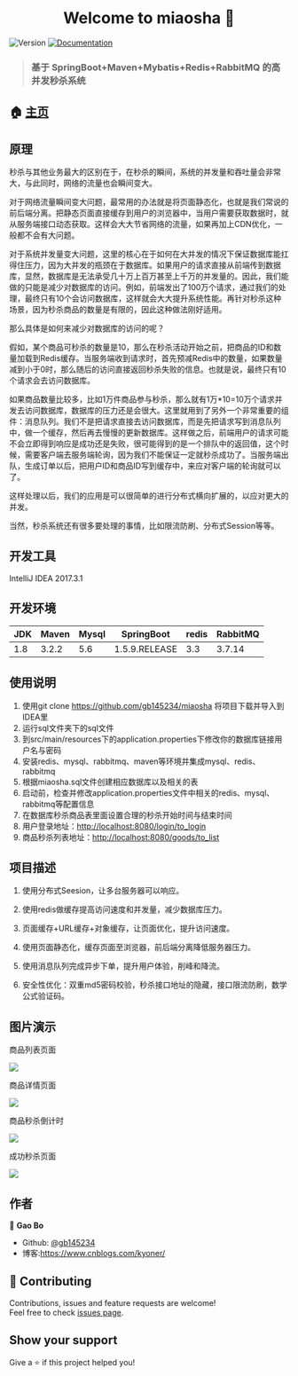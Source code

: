 <h1 align="center">Welcome to miaosha 👋</h1>
<p>
  <img alt="Version" src="https://img.shields.io/npm/v/miaosha.svg">
  <a href="https://github.com/gb145234/miaosha.git">
    <img alt="Documentation" src="https://img.shields.io/badge/documentation-yes-brightgreen.svg" target="_blank" />
  </a>
</p>

> ### 基于 SpringBoot+Maven+Mybatis+Redis+RabbitMQ 的高并发秒杀系统

## 🏠 [主页](https://github.com/gb145234/miaosha.git)

## 原理

秒杀与其他业务最大的区别在于，在秒杀的瞬间，系统的并发量和吞吐量会非常大，与此同时，网络的流量也会瞬间变大。

对于网络流量瞬间变大问题，最常用的办法就是将页面静态化，也就是我们常说的前后端分离。把静态页面直接缓存到用户的浏览器中，当用户需要获取数据时，就从服务端接口动态获取。这样会大大节省网络的流量，如果再加上CDN优化，一般都不会有大问题。

对于系统并发量变大问题，这里的核心在于如何在大并发的情况下保证数据库能扛得住压力，因为大并发的瓶颈在于数据库。如果用户的请求直接从前端传到数据库，显然，数据库是无法承受几十万上百万甚至上千万的并发量的。因此，我们能做的只能是减少对数据库的访问。例如，前端发出了100万个请求，通过我们的处理，最终只有10个会访问数据库，这样就会大大提升系统性能。再针对秒杀这种场景，因为秒杀商品的数量是有限的，因此这种做法刚好适用。

那么具体是如何来减少对数据库的访问的呢？

假如，某个商品可秒杀的数量是10，那么在秒杀活动开始之前，把商品的ID和数量加载到Redis缓存。当服务端收到请求时，首先预减Redis中的数量，如果数量减到小于0时，那么随后的访问直接返回秒杀失败的信息。也就是说，最终只有10个请求会去访问数据库。

如果商品数量比较多，比如1万件商品参与秒杀，那么就有1万*10=10万个请求并发去访问数据库，数据库的压力还是会很大。这里就用到了另外一个非常重要的组件：消息队列。我们不是把请求直接去访问数据库，而是先把请求写到消息队列中，做一个缓存，然后再去慢慢的更新数据库。这样做之后，前端用户的请求可能不会立即得到响应是成功还是失败，很可能得到的是一个排队中的返回值，这个时候，需要客户端去服务端轮询，因为我们不能保证一定就秒杀成功了。当服务端出队，生成订单以后，把用户ID和商品ID写到缓存中，来应对客户端的轮询就可以了。

这样处理以后，我们的应用是可以很简单的进行分布式横向扩展的，以应对更大的并发。

当然，秒杀系统还有很多要处理的事情，比如限流防刷、分布式Session等等。

## 开发工具

IntelliJ IDEA 2017.3.1

## 开发环境

| JDK  | Maven | Mysql | SpringBoot    | redis | RabbitMQ |
| ---- | ----- | ----- | ------------- | ----- | -------- |
| 1.8  | 3.2.2 | 5.6   | 1.5.9.RELEASE | 3.3   | 3.7.14   |

## 使用说明

1. 使用git clone <https://github.com/gb145234/miaosha> 将项目下载并导入到IDEA里
2. 运行sql文件夹下的sql文件
3. 到src/main/resources下的application.properties下修改你的数据库链接用户名与密码
4. 安装redis、mysql、rabbitmq、maven等环境并集成mysql、redis、rabbitmq
5. 根据miaosha.sql文件创建相应数据库以及相关的表
6. 启动前，检查并修改application.properties文件中相关的redis、mysql、rabbitmq等配置信息
7. 在数据库秒杀商品表里面设置合理的秒杀开始时间与结束时间
8. 用户登录地址：<http://localhost:8080/login/to_login>
9. 商品秒杀列表地址：<http://localhost:8080/goods/to_list>

## 项目描述

1. 使用分布式Seesion，让多台服务器可以响应。

2. 使用redis做缓存提高访问速度和并发量，减少数据库压力。

3. 页面缓存+URL缓存+对象缓存，让页面优化，提升访问速度。

4. 使用页面静态化，缓存页面至浏览器，前后端分离降低服务器压力。

5. 使用消息队列完成异步下单，提升用户体验，削峰和降流。

6. 安全性优化：双重md5密码校验，秒杀接口地址的隐藏，接口限流防刷，数学公式验证码。

## 图片演示

商品列表页面

![](https://github.com/gb145234/miaosha/blob/master/images/list.png)

商品详情页面

![](https://github.com/gb145234/miaosha/blob/master/images/goodsdetail.png)

商品秒杀倒计时

![](https://github.com/gb145234/miaosha/blob/master/images/wait.png)

成功秒杀页面

![](https://github.com/gb145234/miaosha/blob/master/images/miaoshasuccess.png)


## 作者

👤 **Gao Bo**

* Github: [@gb145234](https://github.com/gb145234)
* 博客:https://www.cnblogs.com/kyoner/

## 🤝 Contributing

Contributions, issues and feature requests are welcome!<br />Feel free to check [issues page](https://github.com/gb145234/miaosha/issues).

## Show your support

Give a ⭐️ if this project helped you!

